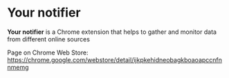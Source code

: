 Your notifier
=============

<b>Your notifier</b> is a Chrome extension that helps to gather and monitor data from different online sources

Page on Chrome Web Store: https://chrome.google.com/webstore/detail/ijkpkehidneobagkboaoapccnfnnmemg